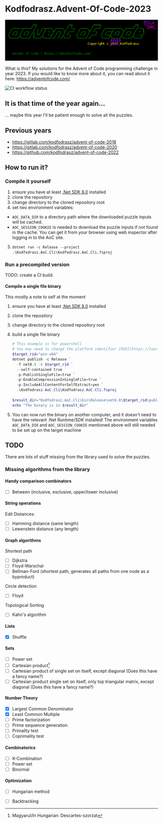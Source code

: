 # Kodfodrasz.Advent-Of-Code-2023

![Advent of code solver program logo](logo.png)

<!--
<pre>
              __                 __           ____                  __
   ____ _____/ /   _____  ____  / /_   ____  / __/  _________  ____/ /__  2023
  / __ `/ __  / | / / _ \/ __ \/ __/  / __ \/ /_   / ___/ __ \/ __  / _ ]
 / /_/ / /_/ /| |/ /  __/ / / / /_   / /_/ / __/  / /__/ /_/ / /_/ /  __/
 \__,_/\__,_/ |___/\___/_/ /_/\__/   \____/_/     \___/\____/\__,_/\___/
 
                                           Copyright c 2023 Kódfodrász

  Advent of Code | https://adventofcode.com/
</pre>
-->

What is this? My solutions for the Advent of Code programming challenge in year 2023.
If you would like to know more about it, you can read about it here: <https://adventofcode.com/>

![CI workflow status](https://github.com/kodfodrasz/advent-of-code-2023/actions/workflows/main.yaml/badge.svg)

## It is that time of the year again...

... maybe this year I'll be patient enough to solve all the puzzles.

## Previous years

- https://gitlab.com/kodfodrasz/advent-of-code-2018
- https://gitlab.com/kodfodrasz/advent-of-code-2020
- https://github.com/kodfodrasz/advent-of-code-2022

## How to run it?

### Compile it yourself

1. ensure you have at least [.Net SDK 8.0](https://dotnet.microsoft.com/en-us/download) installed
2. clone the repository
3. change directory to the cloned repository root
2. set two environment variables:
  - `AOC_DATA_DIR` to a directory path where the downloaded puzzle inputs will be cached.
  - `AOC_SESSION_COOKIE` is needed to download the puzzle inputs if not found in the cache. You can get it from your browser using web inspector after logging in to the AoC site.
3. `dotnet run -c Release --project .\Kodfodrasz.AoC.Cli\Kodfodrasz.AoC.Cli.fsproj`

### Run a precompiled version

TODO: create a CI build.

#### Compile a single file binary

This mostly a note to self at the moment

1. ensure you have at least [.Net SDK 8.0](https://dotnet.microsoft.com/en-us/download) installed
2. clone the repository
3. change directory to the cloned repository root
4. build a single file binary

    ```powershell
    # This example is for powershell
    # You may need to change the platform identifier [RID](https://learn.microsoft.com/en-us/dotnet/core/compatibility/sdk/8.0/rid-graph). 
    $target_rid="win-x64"
    dotnet publish -c Release `
      -f net8.0 -r $target_rid `
      --self-contained true `
      -p:PublishSingleFile=true `
      -p:EnableCompressionInSingleFile=true `
      -p:IncludeAllContentForSelfExtract=yes `
      .\Kodfodrasz.AoC.Cli\Kodfodrasz.AoC.Cli.fsproj

    $result_dir="Kodfodrasz.AoC.Cli\bin\Release\net8.0\$target_rid\publish\"
    echo "The binary is in $result_dir" 
    ```
5. You can now run the binary on another computer, and it doesn't need to have the relevant .Net Runtime/SDK installed!
   The environment variables `AOC_DATA_DIR` and `AOC_SESSION_COOKIE` mentioned above will still needed to be set up on the target machine

## TODO

There are lots of stuff missing from the library used to solve the puzzles.

### Missing algorithms from the library

#### Handy comparison combinators

- [ ] Between (inclusive, exclusive, upper/lower inclusive)

#### String operations

Edit Distances:

- [ ] Hamming distance (same length)
- [ ] Lewenstein distance (any length)

#### Graph algorithms

Shortest path

- [ ] Dijkstra
- [ ] Floyd-Warschal
- [ ] Bellman-Ford (shortest path, generates all paths from one node as a byproduct)

Circle detection

- [ ] Floyd

Topological Sorting

- [ ] Kahn's algorithm

#### Lists

- [x] Shuffle

#### Sets

- [ ] Power set
- [ ] Cartesian product[^1]
- [ ] Cartesian product of single set on itself, except diagonal (Does this have a fancy name?)
- [ ] Cartesian product single set on itself, only top triangular matrix, except diagonal (Does this have a fancy name?)

#### Number Theory

- [x] Largest Common Denominator
- [x] Least Common Multiple
- [ ] Prime factorization
- [ ] Prime sequence generation
- [ ] Primality test
- [ ] Coprimality test

#### Combinatorics

- [ ] K-Combination
- [ ] Power set
- [ ] Binomial

#### Optimization

- [ ] Hungarian method
- [ ] Backtracking


[^1]: Magyarul/In Hungarian: Descartes-szorzat

